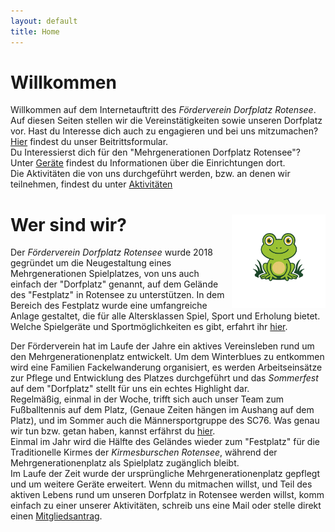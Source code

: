 ```yaml
---
layout: default
title: Home
---
```


# Willkommen
Willkommen auf dem Internetauftritt des *Förderverein Dorfplatz Rotensee*.
Auf diesen Seiten stellen wir die Vereinstätigkeiten sowie unseren Dorfplatz vor. 
Hast du Interesse dich auch zu engagieren und bei uns mitzumachen? [Hier](/Satzung) findest du unser Beitrittsformular.  
Du Interessierst dich für den "Mehrgenerationen Dorfplatz Rotensee"? Unter [Geräte](/Geraete) findest du Informationen über die Einrichtungen dort.  
Die Aktivitäten die von uns durchgeführt werden, bzw. an denen wir teilnehmen, findest du unter [Aktivitäten](/Aktivitaeten)  

# Wer sind wir? <img src="assets/img/Frosch.jpg" alt="Bild eines Frosch" style="float:right;width: 150px; height: 150px;">
Der *Förderverein Dorfplatz Rotensee* wurde 2018 gegründet um die Neugestaltung eines Mehrgenerationen Spielplatzes, von uns auch einfach der "Dorfplatz" genannt, auf dem Gelände des "Festplatz" in Rotensee zu unterstützen. In dem Bereich des Festplatz wurde eine umfangreiche Anlage gestaltet, die für alle Altersklassen Spiel, Sport und Erholung bietet. Welche Spielgeräte und Sportmöglichkeiten es gibt, erfahrt ihr [hier](/Geraete).

Der Förderverein hat im Laufe der Jahre ein aktives Vereinsleben rund um den Mehrgenerationenplatz entwickelt. Um dem Winterblues zu entkommen wird eine Familien Fackelwanderung organisiert, es werden Arbeitseinsätze zur Pflege und Entwicklung des Platzes durchgeführt und das *Sommerfest* auf dem "Dorfplatz" stellt für uns ein echtes Highlight dar.  
Regelmäßig, einmal in der Woche, trifft sich auch unser Team zum Fußballtennis auf dem Platz, (Genaue Zeiten hängen im Aushang auf dem Platz), und im Sommer auch die Männersportgruppe des SC76. Was genau wir tun bzw. getan haben, kannst erfährst du [hier](/Aktivitaeten).  
Einmal im Jahr wird die Hälfte des Geländes wieder zum "Festplatz" für die Traditionelle Kirmes der *Kirmesburschen Rotensee*, während der Mehrgenerationenplatz als Spielplatz zugänglich bleibt.  
Im Laufe der Zeit wurde der ursprüngliche Mehrgenerationenplatz gepflegt und um weitere Geräte erweitert. Wenn du mitmachen willst, und Teil des aktiven Lebens rund um unseren Dorfplatz in Rotensee werden willst, komm einfach zu einer unserer Aktivitäten, schreib uns eine Mail oder stelle direkt einen [Mitgliedsantrag](/Satzung).
